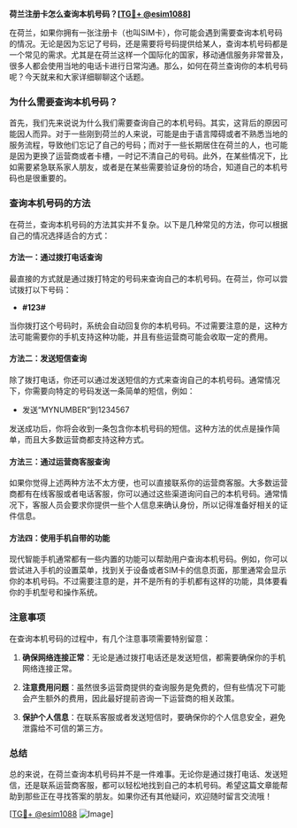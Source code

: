 **荷兰注册卡怎么查询本机号码？[[TG💪+ @esim1088](https://t.me/s/esim1088)]**

在荷兰，如果你拥有一张注册卡（也叫SIM卡），你可能会遇到需要查询本机号码的情况。无论是因为忘记了号码，还是需要将号码提供给某人，查询本机号码都是一个常见的需求。尤其是在荷兰这样一个国际化的国家，移动通信服务非常普及，很多人都会使用当地的电话卡进行日常沟通。那么，如何在荷兰查询你的本机号码呢？今天就来和大家详细聊聊这个话题。

### 为什么需要查询本机号码？

首先，我们先来说说为什么我们需要查询自己的本机号码。其实，这背后的原因可能因人而异。对于一些刚到荷兰的人来说，可能是由于语言障碍或者不熟悉当地的服务流程，导致他们忘记了自己的号码；而对于一些长期居住在荷兰的人，也可能是因为更换了运营商或者卡槽，一时记不清自己的号码。此外，在某些情况下，比如需要紧急联系家人朋友，或者是在某些需要验证身份的场合，知道自己的本机号码也是很重要的。

### 查询本机号码的方法

在荷兰，查询本机号码的方法其实并不复杂。以下是几种常见的方法，你可以根据自己的情况选择适合的方式：

#### 方法一：通过拨打电话查询

最直接的方式就是通过拨打特定的号码来查询自己的本机号码。在荷兰，你可以尝试拨打以下号码：

- **#123#**
  
当你拨打这个号码时，系统会自动回复你的本机号码。不过需要注意的是，这种方法可能需要你的手机支持这种功能，并且有些运营商可能会收取一定的费用。

#### 方法二：发送短信查询

除了拨打电话，你还可以通过发送短信的方式来查询自己的本机号码。通常情况下，你需要向特定的号码发送一条简单的短信，例如：

- 发送“MYNUMBER”到1234567

发送成功后，你将会收到一条包含你本机号码的短信。这种方法的优点是操作简单，而且大多数运营商都支持这种方式。

#### 方法三：通过运营商客服查询

如果你觉得上述两种方法不太方便，也可以直接联系你的运营商客服。大多数运营商都有在线客服或者电话客服，你可以通过这些渠道询问自己的本机号码。通常情况下，客服人员会要求你提供一些个人信息来确认身份，所以记得准备好相关的证件信息。

#### 方法四：使用手机自带的功能

现代智能手机通常都有一些内置的功能可以帮助用户查询本机号码。例如，你可以尝试进入手机的设置菜单，找到关于设备或者SIM卡的信息页面，那里通常会显示你的本机号码。不过需要注意的是，并不是所有的手机都有这样的功能，具体要看你的手机型号和操作系统。

### 注意事项

在查询本机号码的过程中，有几个注意事项需要特别留意：

1. **确保网络连接正常**：无论是通过拨打电话还是发送短信，都需要确保你的手机网络连接正常。
   
2. **注意费用问题**：虽然很多运营商提供的查询服务是免费的，但有些情况下可能会产生额外的费用，因此最好提前咨询一下运营商的相关政策。

3. **保护个人信息**：在联系客服或者发送短信时，要确保你的个人信息安全，避免泄露给不可信的第三方。

### 总结

总的来说，在荷兰查询本机号码并不是一件难事。无论你是通过拨打电话、发送短信，还是联系运营商客服，都可以轻松地找到自己的本机号码。希望这篇文章能帮助到那些正在寻找答案的朋友。如果你还有其他疑问，欢迎随时留言交流哦！

[[TG💪+ @esim1088](https://t.me/s/esim1088) ![Image](https://i.postimg.cc/4NQfJmqS/Snipaste-2025-05-13-00-14-12.png)]